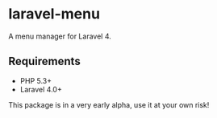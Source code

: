 laravel-menu
============

A menu manager for Laravel 4.



Requirements
-------------

- PHP 5.3+
- Laravel 4.0+

This package is in a very early alpha, use it at your own risk!



